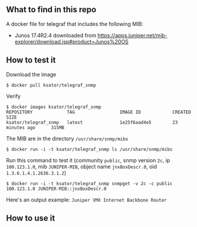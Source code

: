 ## What to find in this repo

A docker file for telegraf that includes the following MIB: 
- Junos 17.4R2.4 downloaded from https://apps.juniper.net/mib-explorer/download.jsp#product=Junos%20OS 

## How to test it

Download the image
```
$ docker pull ksator/telegraf_snmp
```
Verify
```
$ docker images ksator/telegraf_snmp
REPOSITORY             TAG                 IMAGE ID            CREATED             SIZE
ksator/telegraf_snmp   latest              1e25f6aad4e5        23 minutes ago      315MB
```
The MIB are in the directory `/usr/share/snmp/mibs`
```
$ docker run -i -t ksator/telegraf_snmp ls /usr/share/snmp/mibs
```
Run this command to test it (community `public`, snmp version `2c`, ip `100.123.1.0`, mib `JUNIPER-MIB`, object name `jnxBoxDescr.0`, oid `1.3.6.1.4.1.2636.3.1.2`)
```
$ docker run -i -t ksator/telegraf_snmp snmpget -v 2c -c public 100.123.1.0 JUNIPER-MIB::jnxBoxDescr.0
```
Here's an output example: `Juniper VMX Internet Backbone Router`

## How to use it


